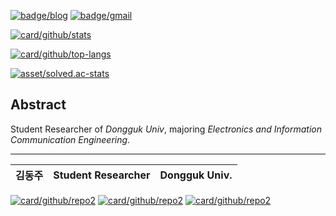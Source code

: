 <!--
**Hepheir/Hepheir** is a ✨ _special_ ✨ repository because its `README.md` (this file) appears on your GitHub profile.

Here are some ideas to get you started:

- 🔭 I’m currently working on ...
- 🌱 I’m currently learning ...
- 👯 I’m looking to collaborate on ...
- 🤔 I’m looking for help with ...
- 💬 Ask me about ...
- 📫 How to reach me: ...
- 😄 Pronouns: ...
- ⚡ Fun fact: ...
-->
[![badge/blog](https://img.shields.io/badge/-Github%20Blog-black?style=flat-square&logo=github)](https://hepheir.github.io/)
[![badge/gmail](https://img.shields.io/badge/Gmail-d14836?style=flat-square&logo=Gmail&logoColor=white)](mailto:hepheir@gmail.com)

<!-- GitHub Readme Stats @ https://github.com/anuraghazra/github-readme-stats -->
[![card/github/stats](https://github-readme-stats.vercel.app/api?username=hepheir&include_all_commits=true&show_icons=true&icon_color=424242)](https://github.com/anuraghazra/github-readme-stats)
<!-- Note: Available ranks are S+ (top 1%), S (top 25%), A++ (top 45%), A+ (top 60%), and B+ (everyone). -->
[![card/github/top-langs](https://github-readme-stats.vercel.app/api/top-langs/?username=hepheir&layout=compact&langs_count=10)](https://github.com/anuraghazra/github-readme-stats)

[![asset/solved.ac-stats](http://mazassumnida.wtf/api/v2/generate_badge?boj=hepheir)](https://solved.ac/hepheir)


<!--
## 소개

안녕하세요, 김동주입니다.

Hello, my name is Dong-Joo Kim.

연구자 겸 개발자입니다.

---

-->

## Abstract

Student Researcher of *Dongguk Univ*, majoring *Electronics and Information Communication Engineering*.

---

| 김동주 | Student Researcher | Dongguk Univ. |
| --- | --- | --- |

[![card/github/repo2](https://github-readme-stats.vercel.app/api/pin/?username=DGU-DAI-Lab&repo=Giwa-Damage-Detector-demo&show_owner=true)](https://github.com/DGU-DAI-Lab/Giwa-Damage-Detector-demo)
[![card/github/repo2](https://github-readme-stats.vercel.app/api/pin/?username=DGU-DAI-Lab&repo=Detect-of-Brick-Cracktion-on-CheomSeongDae&show_owner=true)](https://github.com/DGU-DAI-Lab/Detect-of-Brick-Cracktion-on-CheomSeongDae)
[![card/github/repo2](https://github-readme-stats.vercel.app/api/pin/?username=DGU-DAI-Lab&repo=Artifact-Mapping-from-3D-Scanning&show_owner=true)](https://github.com/DGU-DAI-Lab/Artifact-Mapping-from-3D-Scanning)
